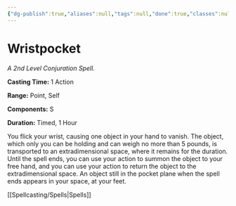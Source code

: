 ```yaml
---
{"dg-publish":true,"aliases":null,"tags":null,"done":true,"classes":null,"spellLevel":2,"school":"Conjuration","source":"EGW","permalink":"/spells/wristpocket/","dgHomeLink":false,"dgPassFrontmatter":true}
---
```


# Wristpocket
*A 2nd Level Conjuration Spell.*

**Casting Time:** 1 Action

**Range:** Point, Self

**Components:** S 

**Duration:** Timed, 1 Hour

You flick your wrist, causing one object in your hand to vanish. The object, which only you can be holding and can weigh no more than 5 pounds, is transported to an extradimensional space, where it remains for the duration.
Until the spell ends, you can use your action to summon the object to your free hand, and you can use your action to return the object to the extradimensional space. An object still in the pocket plane when the spell ends appears in your space, at your feet.

[[Spellcasting/Spells|Spells]]